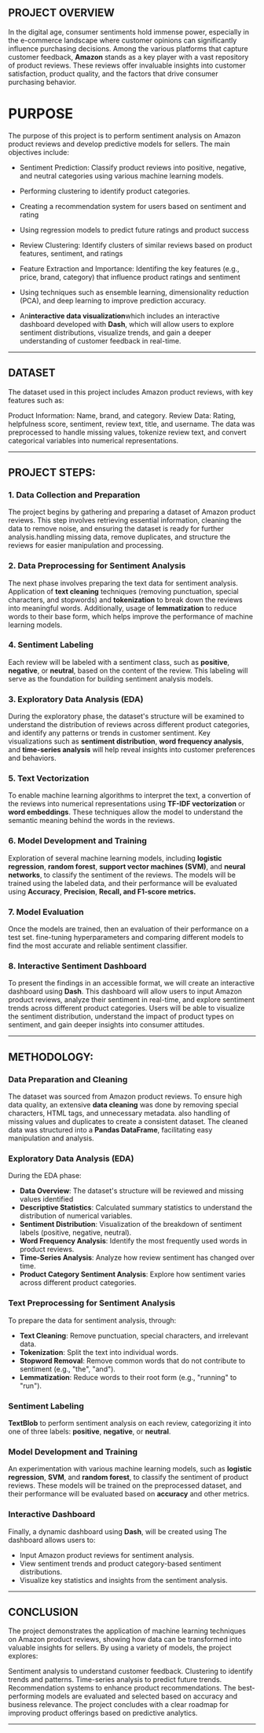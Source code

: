 

## **PROJECT OVERVIEW**
In the digital age, consumer sentiments hold immense power, especially in the e-commerce landscape where customer opinions can significantly influence purchasing decisions. Among the various platforms that capture customer feedback, **Amazon** stands as a key player with a vast repository of product reviews. These reviews offer invaluable insights into customer satisfaction, product quality, and the factors that drive consumer purchasing behavior.

# PURPOSE
The purpose of this project is to perform sentiment analysis on Amazon product reviews and develop predictive models for sellers.
The main objectives include:

*   Sentiment Prediction: Classify product reviews into positive, negative, and neutral categories using various machine learning models.

* Performing clustering to identify product categories.

*   Creating a recommendation system for users based on sentiment and rating

*   Using regression models to predict future ratings and product success

*   Review Clustering: Identify clusters of similar reviews based on product features, sentiment, and ratings

*   Feature Extraction and Importance: Identifing the key features (e.g., price, brand, category) that influence product ratings and sentiment

* Using techniques such as ensemble learning, dimensionality reduction (PCA), and deep learning to improve prediction accuracy.

* An**interactive data visualization**which includes an interactive dashboard developed with **Dash**, which will allow users to explore sentiment distributions, visualize trends, and gain a deeper understanding of customer feedback in real-time.

---
## **DATASET**
The dataset used in this project includes Amazon product reviews, with key features such as:

Product Information: Name, brand, and category.
Review Data: Rating, helpfulness score, sentiment, review text, title, and username.
The data was preprocessed to handle missing values, tokenize review text, and convert categorical variables into numerical representations.

---

## **PROJECT STEPS:**

### 1. **Data Collection and Preparation**
The project begins by gathering and preparing a dataset of Amazon product reviews. This step involves retrieving essential information, cleaning the data to remove noise, and ensuring the dataset is ready for further analysis.handling missing data, remove duplicates, and structure the reviews for easier manipulation and processing.

### 2. **Data Preprocessing for Sentiment Analysis**
The next phase involves preparing the text data for sentiment analysis. Application of **text cleaning** techniques (removing punctuation, special characters, and stopwords) and **tokenization** to break down the reviews into meaningful words. Additionally, usage of **lemmatization** to reduce words to their base form, which helps improve the performance of machine learning models.

### 4. **Sentiment Labeling**
Each review will be labeled with a sentiment class, such as **positive**, **negative**, or **neutral**, based on the content of the review. This labeling will serve as the foundation for building sentiment analysis models.

### 3. **Exploratory Data Analysis (EDA)**
During the exploratory phase, the dataset's structure will be examined to   understand the distribution of reviews across different product categories, and identify any patterns or trends in customer sentiment. Key visualizations such as **sentiment distribution**, **word frequency analysis**, and **time-series analysis** will help reveal insights into customer preferences and behaviors.


### 5. **Text Vectorization**
To enable machine learning algorithms to interpret the text, a convertion of the reviews into numerical representations using **TF-IDF vectorization** or **word embeddings**. These techniques allow the model to understand the semantic meaning behind the words in the reviews.

### 6. **Model Development and Training**
Exploration of several machine learning models, including **logistic regression**, **random forest**, **support vector machines (SVM)**, and **neural networks**, to classify the sentiment of the reviews. The models will be trained using the labeled data, and their performance will be evaluated using **Accuracy**, **Precision**, **Recall, and F1-score metrics.**

### 7. **Model Evaluation**
Once the models are trained, then an evaluation of their performance on a test set. fine-tuning  hyperparameters and comparing different models to find the most accurate and reliable sentiment classifier.

### 8. **Interactive Sentiment Dashboard**
To present the findings in an accessible format, we will create an interactive dashboard using **Dash**. This dashboard will allow users to input Amazon product reviews, analyze their sentiment in real-time, and explore sentiment trends across different product categories. Users will be able to visualize the sentiment distribution, understand the impact of product types on sentiment, and gain deeper insights into consumer attitudes.

---

## **METHODOLOGY:**

### **Data Preparation and Cleaning**
The dataset was sourced from Amazon product reviews. To ensure high data quality, an extensive **data cleaning**  was done by removing special characters, HTML tags, and unnecessary metadata. also handling of missing values and duplicates to create a consistent dataset. The cleaned data was structured into a **Pandas DataFrame**, facilitating easy manipulation and analysis.

### **Exploratory Data Analysis (EDA)**
During the EDA phase:
- **Data Overview**: The dataset's structure will be reviewed  and missing values identified
- **Descriptive Statistics**: Calculated summary statistics to understand the distribution of numerical variables.
- **Sentiment Distribution**: Visualization of the breakdown of sentiment labels (positive, negative, neutral).
- **Word Frequency Analysis**: Identify the most frequently used words in product reviews.
- **Time-Series Analysis**: Analyze how review sentiment has changed over time.
- **Product Category Sentiment Analysis**: Explore how sentiment varies across different product categories.

### **Text Preprocessing for Sentiment Analysis**
To prepare the data for sentiment analysis, through:
- **Text Cleaning**: Remove punctuation, special characters, and irrelevant data.
- **Tokenization**: Split the text into individual words.
- **Stopword Removal**: Remove common words that do not contribute to sentiment (e.g., "the", "and").
- **Lemmatization**: Reduce words to their root form (e.g., "running" to "run").

### **Sentiment Labeling**
**TextBlob** to perform sentiment analysis on each review, categorizing it into one of three labels: **positive**, **negative**, or **neutral**.

### **Model Development and Training**
An experimentation with various machine learning models, such as **logistic regression**, **SVM**, and **random forest**, to classify the sentiment of product reviews. These models will be trained on the preprocessed dataset, and their performance will be evaluated based on **accuracy** and other metrics.

### **Interactive Dashboard**
Finally,  a dynamic dashboard using **Dash**, will be created using The dashboard allows users to:
- Input Amazon product reviews for sentiment analysis.
- View sentiment trends and product category-based sentiment distributions.
- Visualize key statistics and insights from the sentiment analysis.

---

## **CONCLUSION**
The project demonstrates the application of machine learning techniques on Amazon product reviews, showing how data can be transformed into valuable insights for sellers. By using a variety of models, the project explores:

Sentiment analysis to understand customer feedback.
Clustering to identify trends and patterns.
Time-series analysis to predict future trends.
Recommendation systems to enhance product recommendations.
The best-performing models are evaluated and selected based on accuracy and business relevance. The project concludes with a clear roadmap for improving product offerings based on predictive analytics.

---
